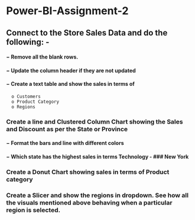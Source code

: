 # Power-BI-Assignment-2
## Connect to the Store Sales Data and do the following: -
  #### − Remove all the blank rows.
  #### − Update the column header if they are not updated
  #### − Create a text table and show the sales in terms of
      o Customers
      o Product Category
      o Regions

### Create a line and Clustered Column Chart showing the Sales and Discount as per the State or Province
  #### − Format the bars and line with different colors
  #### − Which state has the highest sales in terms Technology - ### New York

### Create a Donut Chart showing sales in terms of Product category

### Create a Slicer and show the regions in dropdown. See how all the visuals mentioned above behaving when a particular region is selected.
